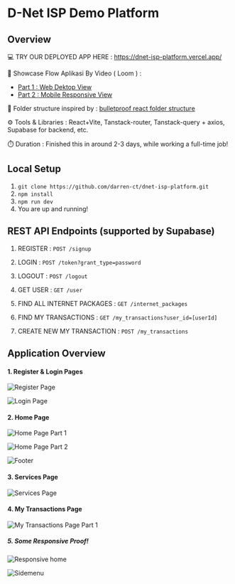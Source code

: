 # D-Net ISP Demo Platform 

<h2>Overview</h2>

💻 TRY OUR DEPLOYED APP HERE : <a href="https://dnet-isp-platform.vercel.app/">https://dnet-isp-platform.vercel.app/</a>

🎥 Showcase Flow Aplikasi By Video ( Loom ) : 
- <a href="https://www.loom.com/share/0b330833679a4f97bf6fe098e2c90680?sid=582c1242-43c6-4272-9798-64d02ae7dfc9">Part 1 : Web Dektop View</a>
- <a href="https://www.loom.com/share/443e7d7769f44d58b544a8e3f57de717?sid=ba13fdd3-9471-4494-886f-278948ccc555">Part 2 : Mobile Responsive View</a>

📁 Folder structure inspired by : <a href="https://github.com/alan2207/bulletproof-react/blob/master/docs/project-structure.md"> bulletproof react folder structure </a>

⚙️ Tools & Libraries : React+Vite, Tanstack-router, Tanstack-query + axios, Supabase for backend, etc.

⏱️ Duration : Finished this in around 2-3 days, while working a full-time job!

<h2>Local Setup</h2>

1. ```git clone https://github.com/darren-ct/dnet-isp-platform.git```
2. ```npm install```
3. ```npm run dev```
4. You are up and running!

<h2>REST API Endpoints (supported by Supabase)</h2>

1. REGISTER : ```POST /signup```
2. LOGIN : ```POST /token?grant_type=password```
3. LOGOUT : ```POST /logout```
4. GET USER : ```GET /user```

5. FIND ALL INTERNET PACKAGES : ```GET /internet_packages```

6. FIND MY TRANSACTIONS : ```GET /my_transactions?user_id=[userId]```
7. CREATE NEW MY TRANSACTION : ```POST /my_transactions```

<h2>Application Overview</h2>

<h4> 1. Register & Login Pages </h4>

![Register Page](github-images/register.png)

![Login Page](github-images/login.png)

<h4> 2. Home Page </h4>

![Home Page Part 1](github-images/home-pt.1.png)

![Home Page Part 2](github-images/home-pt.2.png)

![Footer](github-images/footer.png)

<h4> 3. Services Page </h4>

![Services Page](github-images/services.png)

<h4> 4. My Transactions Page </h4>

![My Transactions Page Part 1](github-images/my-transactions.png)

<h5> 5. Some Responsive Proof!</h5>

![Responsive home](github-images/responsive-home.png)

![Sidemenu](github-images/sidemenu.png)
